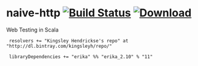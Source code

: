 naive-http  [![Build Status](https://travis-ci.org/kingsleyh/erika.png?branch=master)](https://travis-ci.org/kingsleyh/erika) [ ![Download](https://api.bintray.com/packages/kingsleyh/repo/erika/images/download.png) ](https://bintray.com/kingsleyh/repo/erika/_latestVersion)
==========

Web Testing in Scala

     resolvers += "Kingsley Hendrickse's repo" at "http://dl.bintray.com/kingsleyh/repo/"

     libraryDependencies += "erika" %% "erika_2.10" % "11"